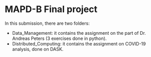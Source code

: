 # MAPD-B Final project

In this submission, there are two folders:

* Data_Management: it contains the assignment on the part of Dr. Andreas Peters (3 exercises done in python).
* Distributed_Computing: it contains the assignment on COVID-19 analysis, done on DASK.
